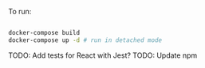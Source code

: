 To run:
```bash

docker-compose build
docker-compose up -d # run in detached mode

```

TODO: Add tests for React with Jest?
TODO: Update npm 